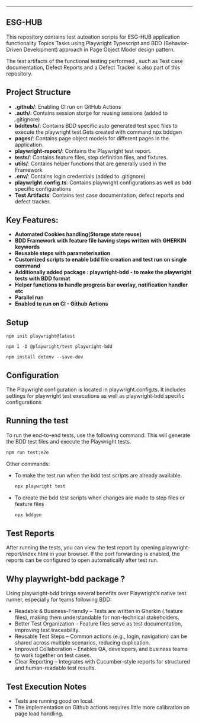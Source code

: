 

-------------------------------------------------------------------------------------------

## ESG-HUB

This repository contains test autoation scripts for ESG-HUB application functionality Topics Tasks using Playwright Typescript and BDD (Behavior-Driven Development) approach in Page Object Model design pattern. 

The test artifacts of the functional testing performed , such as Test case documentation, Defect Reports and a Defect Tracker is also part of this repository.

## Project Structure

- **.github/**: Enabling CI run on GitHub Actions
- **.auth/**: Contains session storge for reusing sessions (added to .gitignore)
- **bddtests/**: Contains BDD specific auto generated test spec files to execute the playwright test.Gets created with command npx bddgen
- **pages/**: Contains page object models for different pages in the application.
- **playwright-report/**: Contains the Playwright test report.
- **tests/**: Contains feature files, step definition files, and fixtures.
- **utils/**: Contains helper functions that are generally used in the Framework
- **.env/**: Contains login credentials (added to .gitignore)
- **playwright.config.ts**: Contains playwright configurations as well as bdd specific configurations
- **Test Artifacts**: Contains test case documentation, defect reports and defect tracker.

## Key Features:

- **Automated Cookies handling(Storage state reuse)**
- **BDD Framework with feature file having steps written with GHERKIN keywords**
- **Reusable steps with parameterisation**
- **Customized scripts to enable bdd file creation and test run on single command**
- **Additionally added package : playwright-bdd - to make the playwright tests with BDD format**
- **Helper functions to handle progress bar overlay, notification handler etc**
- **Parallel run**
- **Enabled to run on CI - Github Actions**

## Setup
    
    npm init playwright@latest

    npm i -D @playwright/test playwright-bdd 

    npm install dotenv --save-dev

## Configuration
The Playwright configuration is located in playwright.config.ts. It includes settings for playwright test executions as well as playwright-bdd specific configurations

## Running the test
To run the end-to-end tests, use the following command:
This will generate the BDD test files and execute the Playwright tests.
  
  ```sh  
  npm run test:e2e
  ```  
Other commands:

* To make the test run when the bdd test scripts are already available.
    ```sh  
    npx playwright test 
    ```  
* To create the bdd test scripts when changes are made to step files or feature files
    ```sh  
    npx bddgen 
    ```  

## Test Reports

After running the tests, you can view the test report by opening playwright-report/index.html in your browser. If the port forwarding is enabled, the reports can be configured to open automatically after test run.

## Why playwright-bdd package ?

Using playwright-bdd brings several benefits over Playwright’s native test runner, especially for teams following BDD:

* Readable & Business-Friendly – Tests are written in Gherkin (.feature files), making them understandable for non-technical stakeholders.
* Better Test Organization – Feature files serve as test documentation, improving test traceability.
* Reusable Test Steps – Common actions (e.g., login, navigation) can be shared across multiple scenarios, reducing duplication.
* Improved Collaboration – Enables QA, developers, and business teams to work together on test cases.
* Clear Reporting – Integrates with Cucumber-style reports for structured and human-readable test results.

## Test Execution Notes

* Tests are running good on local.
* The implementation on Github actions requires little more calibration on page load handling.



